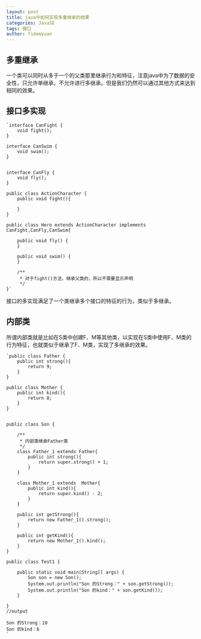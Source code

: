 ```yaml
---
layout: post
title: java中如何实现多重继承的效果
categories: JavaSE
tags: 接口
author: fidemyuan
---
```


## 多重继承

一个类可以同时从多于一个的父类那里继承行为和特征，注意java中为了数据的安全性，只允许单继承，不允许进行多继承。但是我们仍然可以通过其他方式来达到相同的效果。

## 接口多实现

	`interface CanFight {
	    void fight();
	}
	
	interface CanSwim {
	    void swim();
	}
	
	
	interface CanFly {
	    void fly();
	}
	
	public class ActionCharacter {
	    public void fight(){
	        
	    }
	}
	
	public class Hero extends ActionCharacter implements CanFight,CanFly,CanSwim{
	
	    public void fly() {
	    }
	
	    public void swim() {
	    }
	
	    /**
	     * 对于fight()方法，继承父类的，所以不需要显示声明
	     */
	}`
接口的多实现满足了一个类继承多个接口的特征的行为，类似于多继承。

## 内部类

所谓内部类就是比如在S类中创建F、M等其他类，以实现在S类中使用F、M类的行为特征，也就类似于继承了F、M类，实现了多继承的效果。

	`public class Father {
	    public int strong(){
	        return 9;
	    }
	}
	
	public class Mother {
	    public int kind(){
	        return 8;
	    }
	}
	
	
	public class Son {
	    
	    /**
	     * 内部类继承Father类
	     */
	    class Father_1 extends Father{
	        public int strong(){
	            return super.strong() + 1;
	        }
	    }
	    
	    class Mother_1 extends  Mother{
	        public int kind(){
	            return super.kind() - 2;
	        }
	    }
	    
	    public int getStrong(){
	        return new Father_1().strong();
	    }
	    
	    public int getKind(){
	        return new Mother_1().kind();
	    }
	}
	
	public class Test1 {
	
	    public static void main(String[] args) {
	        Son son = new Son();
	        System.out.println("Son 的Strong：" + son.getStrong());
	        System.out.println("Son 的kind：" + son.getKind());
	    }
	
	}
	//output
	
	Son 的Strong：10
	Son 的kind：6
	`

